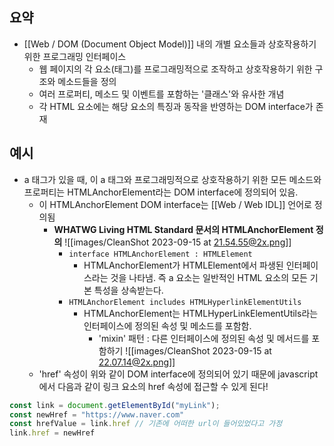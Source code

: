 ## 요약
- [[Web / DOM (Document Object Model)]] 내의 개별 요소들과 상호작용하기 위한 프로그래밍 인터페이스
	- 웹 페이지의 각 요소(태그)를 프로그래밍적으로 조작하고 상호작용하기 위한 구조와 메소드들을 정의
	- 여러 프로퍼티, 메소드 및 이벤트를 포함하는 '클래스'와 유사한 개념
	- 각 HTML 요소에는 해당 요소의 특징과 동작을 반영하는 DOM interface가 존재
## 예시
- a 태그가 있을 때, 이 a 태그와 프로그래밍적으로 상호작용하기 위한 모든 메소드와 프로퍼티는 HTMLAnchorElement라는 DOM interface에 정의되어 있음.
	- 이 HTMLAnchorElement DOM interface는 [[Web / Web IDL]] 언어로 정의됨
		- **WHATWG Living HTML Standard 문서의 HTMLAnchorElement 정의**
		 ![[images/CleanShot 2023-09-15 at 21.54.55@2x.png]]
			 - `interface HTMLAnchorElement : HTMLElement`
				 - HTMLAnchorElement가 HTMLElement에서 파생된 인터페이스라는 것을 나타냄. 즉 a 요소는 일반적인 HTML 요소의 모든 기본 특성을 상속받는다.
			 - `HTMLAnchorElement includes HTMLHyperlinkElementUtils`
				 - HTMLAnchorElement는 HTMLHyperLinkElementUtils라는 인터페이스에 정의된 속성 및 메소드를 포함함.
					 - 'mixin' 패턴 : 다른 인터페이스에 정의된 속성 및 메서드를 포함하기
		 ![[images/CleanShot 2023-09-15 at 22.07.14@2x.png]]
	- 'href' 속성이 위와 같이 DOM interface에 정의되어 있기 때문에 javascript에서 다음과 같이 링크 요소의 href 속성에 접근할 수 있게 된다!
```javascript
const link = document.getElementById("myLink");
const newHref = "https://www.naver.com"
const hrefValue = link.href // 기존에 어떠한 url이 들어있었다고 가정
link.href = newHref
```



